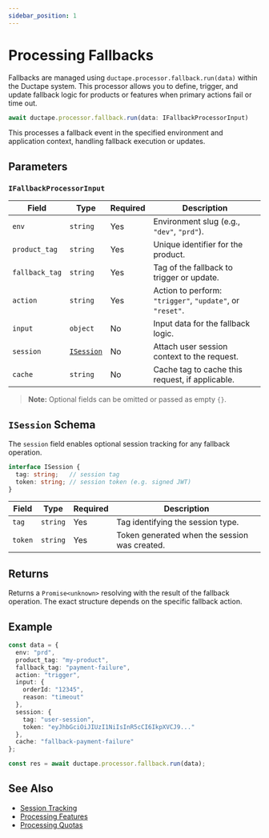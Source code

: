 ```yaml
---
sidebar_position: 1
---
```


# Processing Fallbacks

Fallbacks are managed using `ductape.processor.fallback.run(data)` within the Ductape system. This processor allows you to define, trigger, and update fallback logic for products or features when primary actions fail or time out.

```ts
await ductape.processor.fallback.run(data: IFallbackProcessorInput)
```

This processes a fallback event in the specified environment and application context, handling fallback execution or updates.


## Parameters

### `IFallbackProcessorInput`

| Field         | Type                        | Required | Description                                     |
| ------------- | --------------------------- | -------- | ----------------------------------------------- |
| `env`         | `string`                    | Yes      | Environment slug (e.g., `"dev"`, `"prd"`).      |
| `product_tag` | `string`                    | Yes      | Unique identifier for the product.              |
| `fallback_tag`| `string`                    | Yes      | Tag of the fallback to trigger or update.       |
| `action`      | `string`                    | Yes      | Action to perform: `"trigger"`, `"update"`, or `"reset"`. |
| `input`       | `object`                    | No       | Input data for the fallback logic.              |
| `session`     | [`ISession`](#isession-schema) | No   | Attach user session context to the request.     |
| `cache`       | `string`                    | No       | Cache tag to cache this request, if applicable. |

> **Note:** Optional fields can be omitted or passed as empty `{}`.


## `ISession` Schema

The `session` field enables optional session tracking for any fallback operation.

```ts
interface ISession {
  tag: string;   // session tag
  token: string; // session token (e.g. signed JWT)
}
```

| Field   | Type     | Required | Description                                   |
| ------- | -------- | -------- | --------------------------------------------- |
| `tag`   | `string` | Yes      | Tag identifying the session type.             |
| `token` | `string` | Yes      | Token generated when the session was created. |


## Returns

Returns a `Promise<unknown>` resolving with the result of the fallback operation. The exact structure depends on the specific fallback action.


## Example

```ts
const data = {
  env: "prd",
  product_tag: "my-product",
  fallback_tag: "payment-failure",
  action: "trigger",
  input: {
    orderId: "12345",
    reason: "timeout"
  },
  session: {
    tag: "user-session",
    token: "eyJhbGciOiJIUzI1NiIsInR5cCI6IkpXVCJ9..."
  },
  cache: "fallback-payment-failure"
};

const res = await ductape.processor.fallback.run(data);
```


## See Also

* [Session Tracking](../sessions)
* [Processing Features](../features) 
* [Processing Quotas](../quotas/quotas.md) 